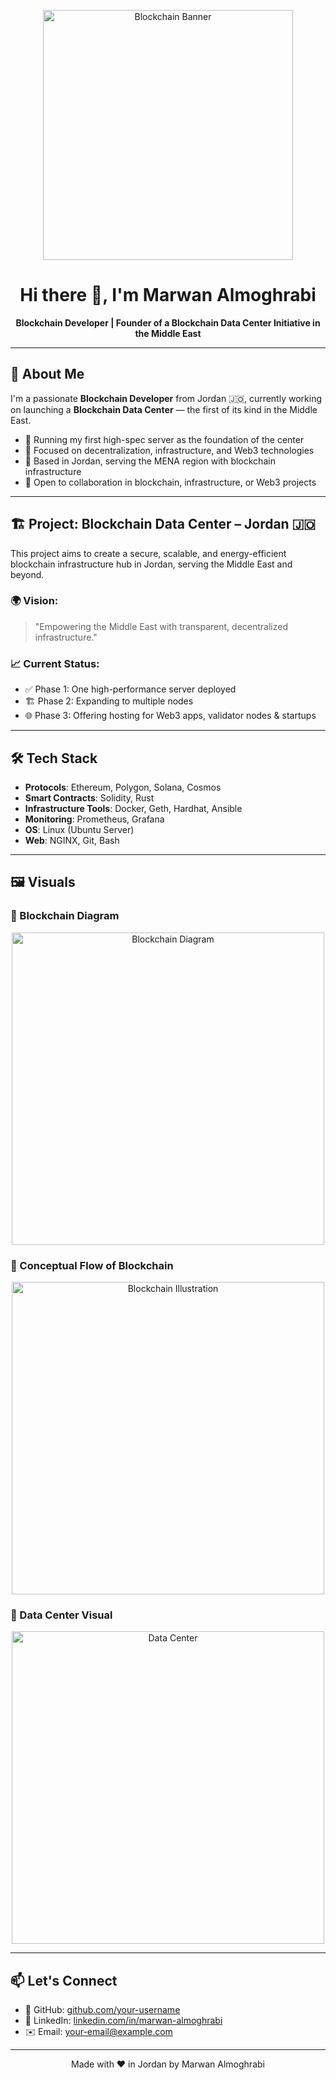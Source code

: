 <!-- Banner Image -->
<p align="center">
  <img src="https://upload.wikimedia.org/wikipedia/commons/thumb/0/05/Blockchain_logo.svg/800px-Blockchain_logo.svg.png" alt="Blockchain Banner" width="400"/>
</p>

<h1 align="center">Hi there 👋, I'm Marwan Almoghrabi</h1>

<p align="center">
  <strong>Blockchain Developer | Founder of a Blockchain Data Center Initiative in the Middle East</strong>
</p>

---

## 🚀 About Me

I'm a passionate **Blockchain Developer** from Jordan 🇯🇴, currently working on launching a **Blockchain Data Center** — the first of its kind in the Middle East.

- 🔧 Running my first high-spec server as the foundation of the center  
- 🌱 Focused on decentralization, infrastructure, and Web3 technologies  
- 📍 Based in Jordan, serving the MENA region with blockchain infrastructure  
- 💬 Open to collaboration in blockchain, infrastructure, or Web3 projects

---

## 🏗️ Project: Blockchain Data Center – Jordan 🇯🇴

This project aims to create a secure, scalable, and energy-efficient blockchain infrastructure hub in Jordan, serving the Middle East and beyond.

### 🌍 Vision:
> "Empowering the Middle East with transparent, decentralized infrastructure."

### 📈 Current Status:

- ✅ Phase 1: One high-performance server deployed  
- 🏗️ Phase 2: Expanding to multiple nodes  
- 🌐 Phase 3: Offering hosting for Web3 apps, validator nodes & startups

---

## 🛠️ Tech Stack

- **Protocols**: Ethereum, Polygon, Solana, Cosmos  
- **Smart Contracts**: Solidity, Rust  
- **Infrastructure Tools**: Docker, Geth, Hardhat, Ansible  
- **Monitoring**: Prometheus, Grafana  
- **OS**: Linux (Ubuntu Server)  
- **Web**: NGINX, Git, Bash

---

## 🖼️ Visuals

### 🔗 Blockchain Diagram

<p align="center">
  <img src="https://upload.wikimedia.org/wikipedia/commons/thumb/6/6a/Bitcoin_Block_Data.png/800px-Bitcoin_Block_Data.png" alt="Blockchain Diagram" width="500"/>
</p>

### 🧠 Conceptual Flow of Blockchain

<p align="center">
  <img src="https://upload.wikimedia.org/wikipedia/commons/thumb/2/27/Blockchain_illustration.png/640px-Blockchain_illustration.png" alt="Blockchain Illustration" width="500"/>
</p>

### 🏢 Data Center Visual

<p align="center">
  <img src="https://upload.wikimedia.org/wikipedia/commons/thumb/b/b2/Data_center_in_Frankfurt.jpg/640px-Data_center_in_Frankfurt.jpg" alt="Data Center" width="500"/>
</p>

---

## 📫 Let's Connect

- 🔗 GitHub: [github.com/your-username](https://github.com/your-username)
- 💼 LinkedIn: [linkedin.com/in/marwan-almoghrabi](#)
- ✉️ Email: [your-email@example.com](mailto:your-email@example.com)

---

<p align="center">
  Made with ❤️ in Jordan by Marwan Almoghrabi
</p>
